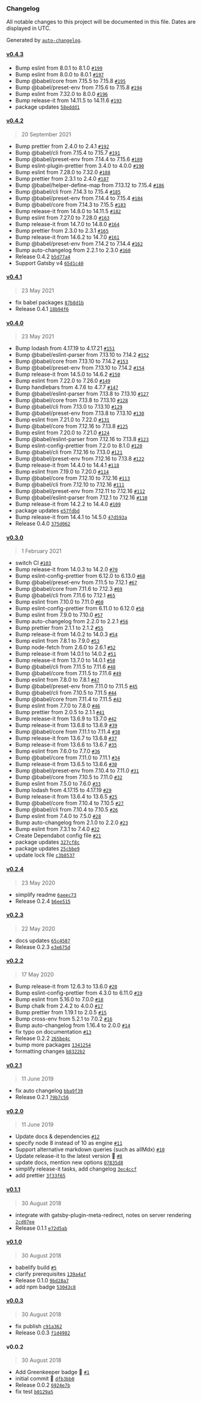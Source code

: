 ### Changelog

All notable changes to this project will be documented in this file. Dates are displayed in UTC.

Generated by [`auto-changelog`](https://github.com/CookPete/auto-changelog).

#### [v0.4.3](https://github.com/kremalicious/gatsby-redirect-from/compare/v0.4.2...v0.4.3)

- Bump eslint from 8.0.1 to 8.1.0 [`#199`](https://github.com/kremalicious/gatsby-redirect-from/pull/199)
- Bump eslint from 8.0.0 to 8.0.1 [`#197`](https://github.com/kremalicious/gatsby-redirect-from/pull/197)
- Bump @babel/core from 7.15.5 to 7.15.8 [`#195`](https://github.com/kremalicious/gatsby-redirect-from/pull/195)
- Bump @babel/preset-env from 7.15.6 to 7.15.8 [`#194`](https://github.com/kremalicious/gatsby-redirect-from/pull/194)
- Bump eslint from 7.32.0 to 8.0.0 [`#196`](https://github.com/kremalicious/gatsby-redirect-from/pull/196)
- Bump release-it from 14.11.5 to 14.11.6 [`#193`](https://github.com/kremalicious/gatsby-redirect-from/pull/193)
- package updates [`58eddd1`](https://github.com/kremalicious/gatsby-redirect-from/commit/58eddd169125b6bc98bbf7ba189eb0295d04a785)

#### [v0.4.2](https://github.com/kremalicious/gatsby-redirect-from/compare/v0.4.1...v0.4.2)

> 20 September 2021

- Bump prettier from 2.4.0 to 2.4.1 [`#192`](https://github.com/kremalicious/gatsby-redirect-from/pull/192)
- Bump @babel/cli from 7.15.4 to 7.15.7 [`#191`](https://github.com/kremalicious/gatsby-redirect-from/pull/191)
- Bump @babel/preset-env from 7.14.4 to 7.15.6 [`#189`](https://github.com/kremalicious/gatsby-redirect-from/pull/189)
- Bump eslint-plugin-prettier from 3.4.0 to 4.0.0 [`#190`](https://github.com/kremalicious/gatsby-redirect-from/pull/190)
- Bump eslint from 7.28.0 to 7.32.0 [`#188`](https://github.com/kremalicious/gatsby-redirect-from/pull/188)
- Bump prettier from 2.3.1 to 2.4.0 [`#187`](https://github.com/kremalicious/gatsby-redirect-from/pull/187)
- Bump @babel/helper-define-map from 7.13.12 to 7.15.4 [`#186`](https://github.com/kremalicious/gatsby-redirect-from/pull/186)
- Bump @babel/cli from 7.14.3 to 7.15.4 [`#185`](https://github.com/kremalicious/gatsby-redirect-from/pull/185)
- Bump @babel/preset-env from 7.14.4 to 7.15.4 [`#184`](https://github.com/kremalicious/gatsby-redirect-from/pull/184)
- Bump @babel/core from 7.14.3 to 7.15.5 [`#183`](https://github.com/kremalicious/gatsby-redirect-from/pull/183)
- Bump release-it from 14.8.0 to 14.11.5 [`#182`](https://github.com/kremalicious/gatsby-redirect-from/pull/182)
- Bump eslint from 7.27.0 to 7.28.0 [`#163`](https://github.com/kremalicious/gatsby-redirect-from/pull/163)
- Bump release-it from 14.7.0 to 14.8.0 [`#164`](https://github.com/kremalicious/gatsby-redirect-from/pull/164)
- Bump prettier from 2.3.0 to 2.3.1 [`#165`](https://github.com/kremalicious/gatsby-redirect-from/pull/165)
- Bump release-it from 14.6.2 to 14.7.0 [`#161`](https://github.com/kremalicious/gatsby-redirect-from/pull/161)
- Bump @babel/preset-env from 7.14.2 to 7.14.4 [`#162`](https://github.com/kremalicious/gatsby-redirect-from/pull/162)
- Bump auto-changelog from 2.2.1 to 2.3.0 [`#160`](https://github.com/kremalicious/gatsby-redirect-from/pull/160)
- Release 0.4.2 [`b5d77a4`](https://github.com/kremalicious/gatsby-redirect-from/commit/b5d77a41c3e74ba2c8edad006056d765716f43c6)
- Support Gatsby v4 [`65d1c40`](https://github.com/kremalicious/gatsby-redirect-from/commit/65d1c40c2768fc2f9155ebcad9fafce5279b9405)

#### [v0.4.1](https://github.com/kremalicious/gatsby-redirect-from/compare/v0.4.0...v0.4.1)

> 23 May 2021

- fix babel packages [`87b8d1b`](https://github.com/kremalicious/gatsby-redirect-from/commit/87b8d1b7abd5a0535984fcfc995dbfff5be55688)
- Release 0.4.1 [`18b94f6`](https://github.com/kremalicious/gatsby-redirect-from/commit/18b94f66d822072e752c7e67d43df0c970d38045)

#### [v0.4.0](https://github.com/kremalicious/gatsby-redirect-from/compare/v0.3.0...v0.4.0)

> 23 May 2021

- Bump lodash from 4.17.19 to 4.17.21 [`#151`](https://github.com/kremalicious/gatsby-redirect-from/pull/151)
- Bump @babel/eslint-parser from 7.13.10 to 7.14.2 [`#152`](https://github.com/kremalicious/gatsby-redirect-from/pull/152)
- Bump @babel/core from 7.13.10 to 7.14.2 [`#153`](https://github.com/kremalicious/gatsby-redirect-from/pull/153)
- Bump @babel/preset-env from 7.13.10 to 7.14.2 [`#154`](https://github.com/kremalicious/gatsby-redirect-from/pull/154)
- Bump release-it from 14.5.0 to 14.6.2 [`#150`](https://github.com/kremalicious/gatsby-redirect-from/pull/150)
- Bump eslint from 7.22.0 to 7.26.0 [`#149`](https://github.com/kremalicious/gatsby-redirect-from/pull/149)
- Bump handlebars from 4.7.6 to 4.7.7 [`#147`](https://github.com/kremalicious/gatsby-redirect-from/pull/147)
- Bump @babel/eslint-parser from 7.13.8 to 7.13.10 [`#127`](https://github.com/kremalicious/gatsby-redirect-from/pull/127)
- Bump @babel/core from 7.13.8 to 7.13.10 [`#128`](https://github.com/kremalicious/gatsby-redirect-from/pull/128)
- Bump @babel/cli from 7.13.0 to 7.13.10 [`#129`](https://github.com/kremalicious/gatsby-redirect-from/pull/129)
- Bump @babel/preset-env from 7.13.8 to 7.13.10 [`#130`](https://github.com/kremalicious/gatsby-redirect-from/pull/130)
- Bump eslint from 7.21.0 to 7.22.0 [`#131`](https://github.com/kremalicious/gatsby-redirect-from/pull/131)
- Bump @babel/core from 7.12.16 to 7.13.8 [`#125`](https://github.com/kremalicious/gatsby-redirect-from/pull/125)
- Bump eslint from 7.20.0 to 7.21.0 [`#124`](https://github.com/kremalicious/gatsby-redirect-from/pull/124)
- Bump @babel/eslint-parser from 7.12.16 to 7.13.8 [`#123`](https://github.com/kremalicious/gatsby-redirect-from/pull/123)
- Bump eslint-config-prettier from 7.2.0 to 8.1.0 [`#120`](https://github.com/kremalicious/gatsby-redirect-from/pull/120)
- Bump @babel/cli from 7.12.16 to 7.13.0 [`#121`](https://github.com/kremalicious/gatsby-redirect-from/pull/121)
- Bump @babel/preset-env from 7.12.16 to 7.13.8 [`#122`](https://github.com/kremalicious/gatsby-redirect-from/pull/122)
- Bump release-it from 14.4.0 to 14.4.1 [`#118`](https://github.com/kremalicious/gatsby-redirect-from/pull/118)
- Bump eslint from 7.19.0 to 7.20.0 [`#114`](https://github.com/kremalicious/gatsby-redirect-from/pull/114)
- Bump @babel/core from 7.12.10 to 7.12.16 [`#113`](https://github.com/kremalicious/gatsby-redirect-from/pull/113)
- Bump @babel/cli from 7.12.10 to 7.12.16 [`#111`](https://github.com/kremalicious/gatsby-redirect-from/pull/111)
- Bump @babel/preset-env from 7.12.11 to 7.12.16 [`#112`](https://github.com/kremalicious/gatsby-redirect-from/pull/112)
- Bump @babel/eslint-parser from 7.12.1 to 7.12.16 [`#110`](https://github.com/kremalicious/gatsby-redirect-from/pull/110)
- Bump release-it from 14.2.2 to 14.4.0 [`#109`](https://github.com/kremalicious/gatsby-redirect-from/pull/109)
- package updates [`e57fdbd`](https://github.com/kremalicious/gatsby-redirect-from/commit/e57fdbddf02374389437506c1e3d801d7ac63303)
- Bump release-it from 14.4.1 to 14.5.0 [`47d593a`](https://github.com/kremalicious/gatsby-redirect-from/commit/47d593aaffa13dc8b5dad1e92452ead98d97972d)
- Release 0.4.0 [`375d062`](https://github.com/kremalicious/gatsby-redirect-from/commit/375d062bc2cb78a6853e1e856ff95c3c9ef4e9a5)

#### [v0.3.0](https://github.com/kremalicious/gatsby-redirect-from/compare/v0.2.4...v0.3.0)

> 1 February 2021

- switch CI [`#103`](https://github.com/kremalicious/gatsby-redirect-from/pull/103)
- Bump release-it from 14.0.3 to 14.2.0 [`#70`](https://github.com/kremalicious/gatsby-redirect-from/pull/70)
- Bump eslint-config-prettier from 6.12.0 to 6.13.0 [`#68`](https://github.com/kremalicious/gatsby-redirect-from/pull/68)
- Bump @babel/preset-env from 7.11.5 to 7.12.1 [`#67`](https://github.com/kremalicious/gatsby-redirect-from/pull/67)
- Bump @babel/core from 7.11.6 to 7.12.3 [`#69`](https://github.com/kremalicious/gatsby-redirect-from/pull/69)
- Bump @babel/cli from 7.11.6 to 7.12.1 [`#65`](https://github.com/kremalicious/gatsby-redirect-from/pull/65)
- Bump eslint from 7.10.0 to 7.11.0 [`#60`](https://github.com/kremalicious/gatsby-redirect-from/pull/60)
- Bump eslint-config-prettier from 6.11.0 to 6.12.0 [`#58`](https://github.com/kremalicious/gatsby-redirect-from/pull/58)
- Bump eslint from 7.9.0 to 7.10.0 [`#57`](https://github.com/kremalicious/gatsby-redirect-from/pull/57)
- Bump auto-changelog from 2.2.0 to 2.2.1 [`#56`](https://github.com/kremalicious/gatsby-redirect-from/pull/56)
- Bump prettier from 2.1.1 to 2.1.2 [`#55`](https://github.com/kremalicious/gatsby-redirect-from/pull/55)
- Bump release-it from 14.0.2 to 14.0.3 [`#54`](https://github.com/kremalicious/gatsby-redirect-from/pull/54)
- Bump eslint from 7.8.1 to 7.9.0 [`#53`](https://github.com/kremalicious/gatsby-redirect-from/pull/53)
- Bump node-fetch from 2.6.0 to 2.6.1 [`#52`](https://github.com/kremalicious/gatsby-redirect-from/pull/52)
- Bump release-it from 14.0.1 to 14.0.2 [`#51`](https://github.com/kremalicious/gatsby-redirect-from/pull/51)
- Bump release-it from 13.7.0 to 14.0.1 [`#50`](https://github.com/kremalicious/gatsby-redirect-from/pull/50)
- Bump @babel/cli from 7.11.5 to 7.11.6 [`#48`](https://github.com/kremalicious/gatsby-redirect-from/pull/48)
- Bump @babel/core from 7.11.5 to 7.11.6 [`#49`](https://github.com/kremalicious/gatsby-redirect-from/pull/49)
- Bump eslint from 7.8.0 to 7.8.1 [`#47`](https://github.com/kremalicious/gatsby-redirect-from/pull/47)
- Bump @babel/preset-env from 7.11.0 to 7.11.5 [`#45`](https://github.com/kremalicious/gatsby-redirect-from/pull/45)
- Bump @babel/cli from 7.10.5 to 7.11.5 [`#44`](https://github.com/kremalicious/gatsby-redirect-from/pull/44)
- Bump @babel/core from 7.11.4 to 7.11.5 [`#43`](https://github.com/kremalicious/gatsby-redirect-from/pull/43)
- Bump eslint from 7.7.0 to 7.8.0 [`#46`](https://github.com/kremalicious/gatsby-redirect-from/pull/46)
- Bump prettier from 2.0.5 to 2.1.1 [`#41`](https://github.com/kremalicious/gatsby-redirect-from/pull/41)
- Bump release-it from 13.6.9 to 13.7.0 [`#42`](https://github.com/kremalicious/gatsby-redirect-from/pull/42)
- Bump release-it from 13.6.8 to 13.6.9 [`#39`](https://github.com/kremalicious/gatsby-redirect-from/pull/39)
- Bump @babel/core from 7.11.1 to 7.11.4 [`#38`](https://github.com/kremalicious/gatsby-redirect-from/pull/38)
- Bump release-it from 13.6.7 to 13.6.8 [`#37`](https://github.com/kremalicious/gatsby-redirect-from/pull/37)
- Bump release-it from 13.6.6 to 13.6.7 [`#35`](https://github.com/kremalicious/gatsby-redirect-from/pull/35)
- Bump eslint from 7.6.0 to 7.7.0 [`#36`](https://github.com/kremalicious/gatsby-redirect-from/pull/36)
- Bump @babel/core from 7.11.0 to 7.11.1 [`#34`](https://github.com/kremalicious/gatsby-redirect-from/pull/34)
- Bump release-it from 13.6.5 to 13.6.6 [`#30`](https://github.com/kremalicious/gatsby-redirect-from/pull/30)
- Bump @babel/preset-env from 7.10.4 to 7.11.0 [`#31`](https://github.com/kremalicious/gatsby-redirect-from/pull/31)
- Bump @babel/core from 7.10.5 to 7.11.0 [`#32`](https://github.com/kremalicious/gatsby-redirect-from/pull/32)
- Bump eslint from 7.5.0 to 7.6.0 [`#33`](https://github.com/kremalicious/gatsby-redirect-from/pull/33)
- Bump lodash from 4.17.15 to 4.17.19 [`#29`](https://github.com/kremalicious/gatsby-redirect-from/pull/29)
- Bump release-it from 13.6.4 to 13.6.5 [`#25`](https://github.com/kremalicious/gatsby-redirect-from/pull/25)
- Bump @babel/core from 7.10.4 to 7.10.5 [`#27`](https://github.com/kremalicious/gatsby-redirect-from/pull/27)
- Bump @babel/cli from 7.10.4 to 7.10.5 [`#26`](https://github.com/kremalicious/gatsby-redirect-from/pull/26)
- Bump eslint from 7.4.0 to 7.5.0 [`#28`](https://github.com/kremalicious/gatsby-redirect-from/pull/28)
- Bump auto-changelog from 2.1.0 to 2.2.0 [`#23`](https://github.com/kremalicious/gatsby-redirect-from/pull/23)
- Bump eslint from 7.3.1 to 7.4.0 [`#22`](https://github.com/kremalicious/gatsby-redirect-from/pull/22)
- Create Dependabot config file [`#21`](https://github.com/kremalicious/gatsby-redirect-from/pull/21)
- package updates [`327cf8c`](https://github.com/kremalicious/gatsby-redirect-from/commit/327cf8c4dd718fc2d2665d9bdd5b4147fda83f1e)
- package updates [`25cbbe9`](https://github.com/kremalicious/gatsby-redirect-from/commit/25cbbe9e92957f9db11767971d3c2e302d5f90e8)
- update lock file [`c3b8537`](https://github.com/kremalicious/gatsby-redirect-from/commit/c3b8537879496794abe50a7653530c3aad8604d9)

#### [v0.2.4](https://github.com/kremalicious/gatsby-redirect-from/compare/v0.2.3...v0.2.4)

> 23 May 2020

- simplify readme [`6aeec73`](https://github.com/kremalicious/gatsby-redirect-from/commit/6aeec73737e6d9b1d82e60ac525d70807fe409a6)
- Release 0.2.4 [`b6ee515`](https://github.com/kremalicious/gatsby-redirect-from/commit/b6ee5152ff38744854abe04f504ca9519ba4d262)

#### [v0.2.3](https://github.com/kremalicious/gatsby-redirect-from/compare/v0.2.2...v0.2.3)

> 22 May 2020

- docs updates [`65c4587`](https://github.com/kremalicious/gatsby-redirect-from/commit/65c4587091bfadedef15bff7ee8c2d4541fed7a0)
- Release 0.2.3 [`e3e675d`](https://github.com/kremalicious/gatsby-redirect-from/commit/e3e675dc438ec978a985c332aec2f01c69e5db7a)

#### [v0.2.2](https://github.com/kremalicious/gatsby-redirect-from/compare/v0.2.1...v0.2.2)

> 17 May 2020

- Bump release-it from 12.6.3 to 13.6.0 [`#20`](https://github.com/kremalicious/gatsby-redirect-from/pull/20)
- Bump eslint-config-prettier from 4.3.0 to 6.11.0 [`#19`](https://github.com/kremalicious/gatsby-redirect-from/pull/19)
- Bump eslint from 5.16.0 to 7.0.0 [`#18`](https://github.com/kremalicious/gatsby-redirect-from/pull/18)
- Bump chalk from 2.4.2 to 4.0.0 [`#17`](https://github.com/kremalicious/gatsby-redirect-from/pull/17)
- Bump prettier from 1.19.1 to 2.0.5 [`#15`](https://github.com/kremalicious/gatsby-redirect-from/pull/15)
- Bump cross-env from 5.2.1 to 7.0.2 [`#16`](https://github.com/kremalicious/gatsby-redirect-from/pull/16)
- Bump auto-changelog from 1.16.4 to 2.0.0 [`#14`](https://github.com/kremalicious/gatsby-redirect-from/pull/14)
- fix typo on documentation [`#13`](https://github.com/kremalicious/gatsby-redirect-from/pull/13)
- Release 0.2.2 [`265be4c`](https://github.com/kremalicious/gatsby-redirect-from/commit/265be4ce0568ef195dcd7fd4fa1064aa50cd6b41)
- bump more packages [`1341254`](https://github.com/kremalicious/gatsby-redirect-from/commit/1341254f066bc93943b3641af92dd4f9449c2280)
- formatting changes [`b8322b2`](https://github.com/kremalicious/gatsby-redirect-from/commit/b8322b2f3cc0f42b1b19a8226351207594e80c70)

#### [v0.2.1](https://github.com/kremalicious/gatsby-redirect-from/compare/v0.2.0...v0.2.1)

> 11 June 2019

- fix auto changelog [`bba9f39`](https://github.com/kremalicious/gatsby-redirect-from/commit/bba9f3915511193384863b61b28b3c7f36d1007f)
- Release 0.2.1 [`79b7c56`](https://github.com/kremalicious/gatsby-redirect-from/commit/79b7c56d0d81c9f84020358273bb9844711372f3)

#### [v0.2.0](https://github.com/kremalicious/gatsby-redirect-from/compare/v0.1.1...v0.2.0)

> 11 June 2019

- Update docs & dependencies [`#12`](https://github.com/kremalicious/gatsby-redirect-from/pull/12)
- specify node 8 instead of 10 as engine [`#11`](https://github.com/kremalicious/gatsby-redirect-from/pull/11)
- Support alternative markdown queries (such as allMdx) [`#10`](https://github.com/kremalicious/gatsby-redirect-from/pull/10)
- Update release-it to the latest version 🚀 [`#8`](https://github.com/kremalicious/gatsby-redirect-from/pull/8)
- update docs, mention new options [`07835d8`](https://github.com/kremalicious/gatsby-redirect-from/commit/07835d8405854a4e5a190a6eeeb252604aaaddb7)
- simplify release-it tasks, add changelog [`3ec4ccf`](https://github.com/kremalicious/gatsby-redirect-from/commit/3ec4ccfb8e19032068fd34c24929179a5237f0ca)
- add prettier [`3f33f65`](https://github.com/kremalicious/gatsby-redirect-from/commit/3f33f65430126e634f498629e6be8437c6f1ed7b)

#### [v0.1.1](https://github.com/kremalicious/gatsby-redirect-from/compare/v0.1.0...v0.1.1)

> 30 August 2018

- integrate with gatsby-plugin-meta-redirect, notes on server rendering [`2cd07ee`](https://github.com/kremalicious/gatsby-redirect-from/commit/2cd07ee33e2c267b3783630c6e5cfbdb6fb57c4b)
- Release 0.1.1 [`e72d5ab`](https://github.com/kremalicious/gatsby-redirect-from/commit/e72d5aba5474104d34c99fcc5880a39c02696918)

#### [v0.1.0](https://github.com/kremalicious/gatsby-redirect-from/compare/v0.0.3...v0.1.0)

> 30 August 2018

- babelify build [`#5`](https://github.com/kremalicious/gatsby-redirect-from/pull/5)
- clarify prerequisites [`139a4af`](https://github.com/kremalicious/gatsby-redirect-from/commit/139a4afc1d81fee444a6bf0c4775c63aea4e7c09)
- Release 0.1.0 [`9bd28a7`](https://github.com/kremalicious/gatsby-redirect-from/commit/9bd28a7e9cc3cfa83e3b5b7606b08d3cb26fafe0)
- add npm badge [`53043c8`](https://github.com/kremalicious/gatsby-redirect-from/commit/53043c82f86dfd2e17c1ca0ec4580441baeb6d8d)

#### [v0.0.3](https://github.com/kremalicious/gatsby-redirect-from/compare/v0.0.2...v0.0.3)

> 30 August 2018

- fix publish [`c91a362`](https://github.com/kremalicious/gatsby-redirect-from/commit/c91a3626390bfa632322007300818e58a25d75d0)
- Release 0.0.3 [`f1d4982`](https://github.com/kremalicious/gatsby-redirect-from/commit/f1d4982d2424beb67119702a8181d4284ffe399e)

#### v0.0.2

> 30 August 2018

- Add Greenkeeper badge 🌴 [`#1`](https://github.com/kremalicious/gatsby-redirect-from/pull/1)
- initial commit 🍷 [`dfb3bb0`](https://github.com/kremalicious/gatsby-redirect-from/commit/dfb3bb0954b1933c4d9e36ebc8cb302a0dc70795)
- Release 0.0.2 [`6924e7b`](https://github.com/kremalicious/gatsby-redirect-from/commit/6924e7b2d9d00a6eb6a03eeb328f29d561dbf904)
- fix test [`b0129a5`](https://github.com/kremalicious/gatsby-redirect-from/commit/b0129a5ee73d292422a2f7746412aa55a0ce1097)
